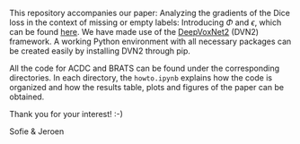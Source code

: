 This repository accompanies our paper: Analyzing the gradients of the Dice loss in the context of missing or empty labels: Introducing $\Phi$ and $\epsilon$, which can be found [here](https://arxiv.org/abs/2207.09521).
We have made use of the [DeepVoxNet2](https://github.com/JeroenBertels/deepvoxnet2) (DVN2) framework. A working Python environment with all necessary packages can be created easily by installing DVN2 through pip.

All the code for ACDC and BRATS can be found under the corresponding directories. In each directory, the ```howto.ipynb``` explains how the code is organized and how the results table, plots and figures of the paper can be obtained.

Thank you for your interest! :-)

Sofie & Jeroen
